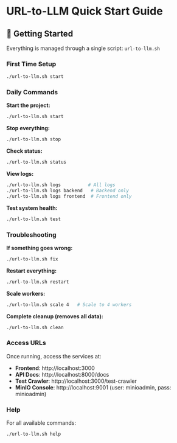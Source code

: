 # URL-to-LLM Quick Start Guide

## 🚀 Getting Started

Everything is managed through a single script: `url-to-llm.sh`

### First Time Setup
```bash
./url-to-llm.sh start
```

### Daily Commands

**Start the project:**
```bash
./url-to-llm.sh start
```

**Stop everything:**
```bash
./url-to-llm.sh stop
```

**Check status:**
```bash
./url-to-llm.sh status
```

**View logs:**
```bash
./url-to-llm.sh logs          # All logs
./url-to-llm.sh logs backend   # Backend only
./url-to-llm.sh logs frontend  # Frontend only
```

**Test system health:**
```bash
./url-to-llm.sh test
```

### Troubleshooting

**If something goes wrong:**
```bash
./url-to-llm.sh fix
```

**Restart everything:**
```bash
./url-to-llm.sh restart
```

**Scale workers:**
```bash
./url-to-llm.sh scale 4   # Scale to 4 workers
```

**Complete cleanup (removes all data):**
```bash
./url-to-llm.sh clean
```

### Access URLs

Once running, access the services at:
- **Frontend**: http://localhost:3000
- **API Docs**: http://localhost:8000/docs
- **Test Crawler**: http://localhost:3000/test-crawler
- **MinIO Console**: http://localhost:9001 (user: minioadmin, pass: minioadmin)

### Help

For all available commands:
```bash
./url-to-llm.sh help
```